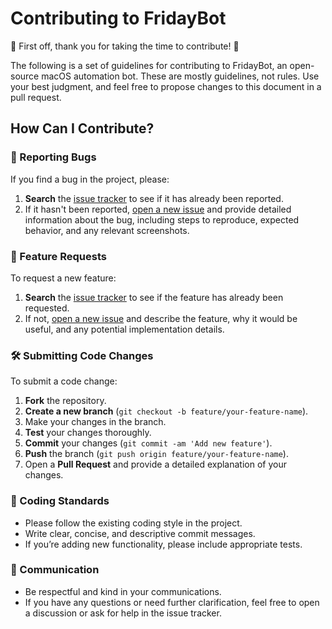 # Contributing to FridayBot

🎉 First off, thank you for taking the time to contribute! 🎉

The following is a set of guidelines for contributing to FridayBot, an open-source macOS automation bot. These are mostly guidelines, not rules. Use your best judgment, and feel free to propose changes to this document in a pull request.

## How Can I Contribute?

### 🐛 Reporting Bugs

If you find a bug in the project, please:

1. **Search** the [issue tracker](https://github.com/areebsayyed/fridaybot/issues) to see if it has already been reported.
2. If it hasn't been reported, [open a new issue](https://github.com/areebsayyed/fridaybot/issues/new) and provide detailed information about the bug, including steps to reproduce, expected behavior, and any relevant screenshots.

### 🌟 Feature Requests

To request a new feature:

1. **Search** the [issue tracker](https://github.com/areebsayyed/fridaybot/issues) to see if the feature has already been requested.
2. If not, [open a new issue](https://github.com/areebsayyed/fridaybot/issues/new) and describe the feature, why it would be useful, and any potential implementation details.

### 🛠️ Submitting Code Changes

To submit a code change:

1. **Fork** the repository.
2. **Create a new branch** (`git checkout -b feature/your-feature-name`).
3. Make your changes in the branch.
4. **Test** your changes thoroughly.
5. **Commit** your changes (`git commit -am 'Add new feature'`).
6. **Push** the branch (`git push origin feature/your-feature-name`).
7. Open a **Pull Request** and provide a detailed explanation of your changes.

### 📜 Coding Standards

- Please follow the existing coding style in the project.
- Write clear, concise, and descriptive commit messages.
- If you’re adding new functionality, please include appropriate tests.

### 💬 Communication

- Be respectful and kind in your communications.
- If you have any questions or need further clarification, feel free to open a discussion or ask for help in the issue tracker.

